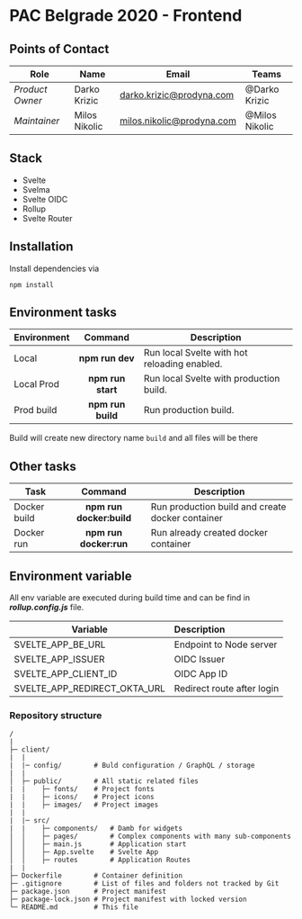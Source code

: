 # PAC Belgrade 2020 - Frontend


## Points of Contact

| Role            | Name          | Email                                                                | Teams          |
| --------------- | ------------- | -------------------------------------------------------------------- | -------------- |
| _Product Owner_ | Darko Krizic  | [darko.krizic@prodyna.com](mailto:darko.krizic@prodyna.com)          | @Darko Krizic  |
| _Maintainer_    | Milos Nikolic | [milos.nikolic@prodyna.com](mailto:milos.nikolic@prodyna.com)        | @Milos Nikolic |

## Stack

- Svelte
- Svelma
- Svelte OIDC
- Rollup
- Svelte Router

## Installation

Install dependencies via

```
npm install
```

## Environment tasks

| Environment   |      Command             | Description                                      |
| ------------- | :----------------------: | ------------------------------------------------ |
| Local         |  **npm run dev**         | Run local Svelte with hot reloading enabled.     |
| Local Prod    |  **npm run start**       | Run local Svelte with production build.          |
| Prod build    |  **npm run build**       | Run production build.                            |

Build will create new directory name `build` and all files will be there

## Other tasks

| Task          |          Command          | Description                                      |
| ------------- | :-----------------------: | ------------------------------------------------ |
| Docker build  |  **npm run docker:build** | Run production build and create docker container |
| Docker run    |  **npm run docker:run**   | Run already created docker container             |

## Environment variable

All env variable are executed during build time and can be find in
**_rollup.config.js_** file.

| Variable                             | Description                  |
| ------------------------------------ | :--------------------------- |
| SVELTE_APP_BE_URL                    | Endpoint to Node server      |
| SVELTE_APP_ISSUER                    | OIDC Issuer                  |
| SVELTE_APP_CLIENT_ID                 | OIDC App ID                  |
| SVELTE_APP_REDIRECT_OKTA_URL         | Redirect route after login   |

### Repository structure

```
/
|
├─ client/
|  |
|  |─ config/        # Buld configuration / GraphQL / storage
|  |
│  ├─ public/        # All static related files
|  |    ├─ fonts/    # Project fonts
|  |    ├─ icons/    # Project icons
|  |    ├─ images/   # Project images
|  |
|  |─ src/
|  |    ├─ components/   # Damb for widgets
│  │    ├─ pages/        # Complex components with many sub-components
│  │    ├─ main.js       # Application start
│  │    ├─ App.svelte    # Svelte App
│  │    ├─ routes        # Application Routes
|  |
├─ Dockerfile        # Container definition
├─ .gitignore        # List of files and folders not tracked by Git
├─ package.json      # Project manifest
├─ package-lock.json # Project manifest with locked version
└─ README.md         # This file
```
